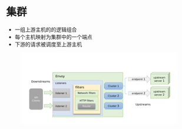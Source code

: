 # 集群

* 一组上游主机的的逻辑组合
* 每个主机映射为集群中的一个端点
* 下游的请求被调度至上游主机

<figure><img src="../../../../.gitbook/assets/image (4) (1) (1) (1).png" alt=""><figcaption></figcaption></figure>
